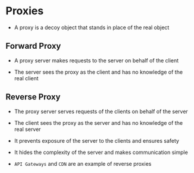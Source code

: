 # Proxies

- A proxy is a decoy object that stands in place of the real object

## Forward Proxy

- A proxy server makes requests to the server on behalf of the client

- The server sees the proxy as the client and has no knowledge of the real client

## Reverse Proxy

- The proxy server serves requests of the clients on behalf of the server

- The client sees the proxy as the server and has no knowledge of the real server

- It prevents exposure of the server to the clients and ensures safety

- It hides the complexity of the server and makes communication simple

- `API Gateways` and `CDN` are an example of reverse proxies
